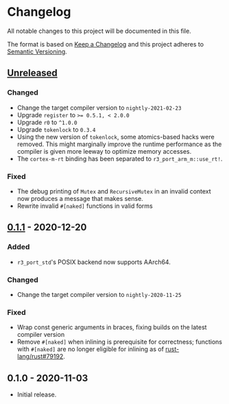 # Changelog

All notable changes to this project will be documented in this file.

The format is based on [Keep a Changelog](http://keepachangelog.com/en/1.0.0/)
and this project adheres to [Semantic Versioning](http://semver.org/spec/v2.0.0.html).

## [Unreleased]

### Changed

- Change the target compiler version to `nightly-2021-02-23`
- Upgrade `register` to `>= 0.5.1, < 2.0.0`
- Upgrade `r0` to `^1.0.0`
- Upgrade `tokenlock` to `0.3.4`
- Using the new version of `tokenlock`, some atomics-based hacks were removed. This might marginally improve the runtime performance as the compiler is given more leeway to optimize memory accesses.
- The `cortex-m-rt` binding has been separated to `r3_port_arm_m::use_rt!`.

### Fixed

- The debug printing of `Mutex` and `RecursiveMutex` in an invalid context now produces a message that makes sense.
- Rewrite invalid `#[naked]` functions in valid forms

## [0.1.1] - 2020-12-20

### Added

- `r3_port_std`'s POSIX backend now supports AArch64.

### Changed

- Change the target compiler version to `nightly-2020-11-25`

### Fixed

- Wrap const generic arguments in braces, fixing builds on the latest compiler version
- Remove `#[naked]` when inlining is prerequisite for correctness; functions with `#[naked]` are no longer eligible for inlining as of [rust-lang/rust#79192](https://github.com/rust-lang/rust/pull/79192).

## 0.1.0 - 2020-11-03

- Initial release.

[Unreleased]: https://github.com/yvt/r3/compare/0.1.1...HEAD
[0.1.1]: https://github.com/yvt/r3/compare/0.1.0...0.1.1
